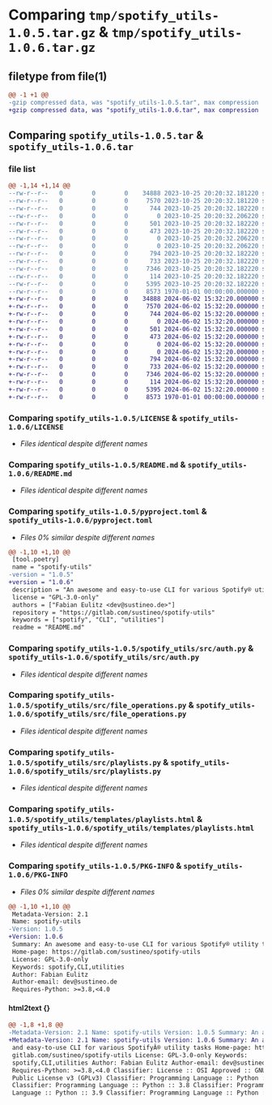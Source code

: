 # Comparing `tmp/spotify_utils-1.0.5.tar.gz` & `tmp/spotify_utils-1.0.6.tar.gz`

## filetype from file(1)

```diff
@@ -1 +1 @@
-gzip compressed data, was "spotify_utils-1.0.5.tar", max compression
+gzip compressed data, was "spotify_utils-1.0.6.tar", max compression
```

## Comparing `spotify_utils-1.0.5.tar` & `spotify_utils-1.0.6.tar`

### file list

```diff
@@ -1,14 +1,14 @@
--rw-r--r--   0        0        0    34888 2023-10-25 20:20:32.181220 spotify_utils-1.0.5/LICENSE
--rw-r--r--   0        0        0     7570 2023-10-25 20:20:32.181220 spotify_utils-1.0.5/README.md
--rw-r--r--   0        0        0      744 2023-10-25 20:20:32.182220 spotify_utils-1.0.5/pyproject.toml
--rw-r--r--   0        0        0        0 2023-10-25 20:20:32.206220 spotify_utils-1.0.5/spotify_utils/__init__.py
--rw-r--r--   0        0        0      501 2023-10-25 20:20:32.182220 spotify_utils-1.0.5/spotify_utils/config.py
--rw-r--r--   0        0        0      473 2023-10-25 20:20:32.182220 spotify_utils-1.0.5/spotify_utils/main.py
--rw-r--r--   0        0        0        0 2023-10-25 20:20:32.206220 spotify_utils-1.0.5/spotify_utils/settings.toml
--rw-r--r--   0        0        0        0 2023-10-25 20:20:32.206220 spotify_utils-1.0.5/spotify_utils/src/__init__.py
--rw-r--r--   0        0        0      794 2023-10-25 20:20:32.182220 spotify_utils-1.0.5/spotify_utils/src/auth.py
--rw-r--r--   0        0        0      733 2023-10-25 20:20:32.182220 spotify_utils-1.0.5/spotify_utils/src/file_operations.py
--rw-r--r--   0        0        0     7346 2023-10-25 20:20:32.182220 spotify_utils-1.0.5/spotify_utils/src/playlists.py
--rw-r--r--   0        0        0      114 2023-10-25 20:20:32.182220 spotify_utils-1.0.5/spotify_utils/src/user.py
--rw-r--r--   0        0        0     5395 2023-10-25 20:20:32.182220 spotify_utils-1.0.5/spotify_utils/templates/playlists.html
--rw-r--r--   0        0        0     8573 1970-01-01 00:00:00.000000 spotify_utils-1.0.5/PKG-INFO
+-rw-r--r--   0        0        0    34888 2024-06-02 15:32:20.000000 spotify_utils-1.0.6/LICENSE
+-rw-r--r--   0        0        0     7570 2024-06-02 15:32:20.000000 spotify_utils-1.0.6/README.md
+-rw-r--r--   0        0        0      744 2024-06-02 15:32:20.000000 spotify_utils-1.0.6/pyproject.toml
+-rw-r--r--   0        0        0        0 2024-06-02 15:32:20.000000 spotify_utils-1.0.6/spotify_utils/__init__.py
+-rw-r--r--   0        0        0      501 2024-06-02 15:32:20.000000 spotify_utils-1.0.6/spotify_utils/config.py
+-rw-r--r--   0        0        0      473 2024-06-02 15:32:20.000000 spotify_utils-1.0.6/spotify_utils/main.py
+-rw-r--r--   0        0        0        0 2024-06-02 15:32:20.000000 spotify_utils-1.0.6/spotify_utils/settings.toml
+-rw-r--r--   0        0        0        0 2024-06-02 15:32:20.000000 spotify_utils-1.0.6/spotify_utils/src/__init__.py
+-rw-r--r--   0        0        0      794 2024-06-02 15:32:20.000000 spotify_utils-1.0.6/spotify_utils/src/auth.py
+-rw-r--r--   0        0        0      733 2024-06-02 15:32:20.000000 spotify_utils-1.0.6/spotify_utils/src/file_operations.py
+-rw-r--r--   0        0        0     7346 2024-06-02 15:32:20.000000 spotify_utils-1.0.6/spotify_utils/src/playlists.py
+-rw-r--r--   0        0        0      114 2024-06-02 15:32:20.000000 spotify_utils-1.0.6/spotify_utils/src/user.py
+-rw-r--r--   0        0        0     5395 2024-06-02 15:32:20.000000 spotify_utils-1.0.6/spotify_utils/templates/playlists.html
+-rw-r--r--   0        0        0     8573 1970-01-01 00:00:00.000000 spotify_utils-1.0.6/PKG-INFO
```

### Comparing `spotify_utils-1.0.5/LICENSE` & `spotify_utils-1.0.6/LICENSE`

 * *Files identical despite different names*

### Comparing `spotify_utils-1.0.5/README.md` & `spotify_utils-1.0.6/README.md`

 * *Files identical despite different names*

### Comparing `spotify_utils-1.0.5/pyproject.toml` & `spotify_utils-1.0.6/pyproject.toml`

 * *Files 0% similar despite different names*

```diff
@@ -1,10 +1,10 @@
 [tool.poetry]
 name = "spotify-utils"
-version = "1.0.5"
+version = "1.0.6"
 description = "An awesome and easy-to-use CLI for various Spotify® utility tasks"
 license = "GPL-3.0-only"
 authors = ["Fabian Eulitz <dev@sustineo.de>"]
 repository = "https://gitlab.com/sustineo/spotify-utils"
 keywords = ["spotify", "CLI", "utilities"]
 readme = "README.md"
```

### Comparing `spotify_utils-1.0.5/spotify_utils/src/auth.py` & `spotify_utils-1.0.6/spotify_utils/src/auth.py`

 * *Files identical despite different names*

### Comparing `spotify_utils-1.0.5/spotify_utils/src/file_operations.py` & `spotify_utils-1.0.6/spotify_utils/src/file_operations.py`

 * *Files identical despite different names*

### Comparing `spotify_utils-1.0.5/spotify_utils/src/playlists.py` & `spotify_utils-1.0.6/spotify_utils/src/playlists.py`

 * *Files identical despite different names*

### Comparing `spotify_utils-1.0.5/spotify_utils/templates/playlists.html` & `spotify_utils-1.0.6/spotify_utils/templates/playlists.html`

 * *Files identical despite different names*

### Comparing `spotify_utils-1.0.5/PKG-INFO` & `spotify_utils-1.0.6/PKG-INFO`

 * *Files 0% similar despite different names*

```diff
@@ -1,10 +1,10 @@
 Metadata-Version: 2.1
 Name: spotify-utils
-Version: 1.0.5
+Version: 1.0.6
 Summary: An awesome and easy-to-use CLI for various Spotify® utility tasks
 Home-page: https://gitlab.com/sustineo/spotify-utils
 License: GPL-3.0-only
 Keywords: spotify,CLI,utilities
 Author: Fabian Eulitz
 Author-email: dev@sustineo.de
 Requires-Python: >=3.8,<4.0
```

#### html2text {}

```diff
@@ -1,8 +1,8 @@
-Metadata-Version: 2.1 Name: spotify-utils Version: 1.0.5 Summary: An awesome
+Metadata-Version: 2.1 Name: spotify-utils Version: 1.0.6 Summary: An awesome
 and easy-to-use CLI for various SpotifyÂ® utility tasks Home-page: https://
 gitlab.com/sustineo/spotify-utils License: GPL-3.0-only Keywords:
 spotify,CLI,utilities Author: Fabian Eulitz Author-email: dev@sustineo.de
 Requires-Python: >=3.8,<4.0 Classifier: License :: OSI Approved :: GNU General
 Public License v3 (GPLv3) Classifier: Programming Language :: Python :: 3
 Classifier: Programming Language :: Python :: 3.8 Classifier: Programming
 Language :: Python :: 3.9 Classifier: Programming Language :: Python :: 3.10
```

